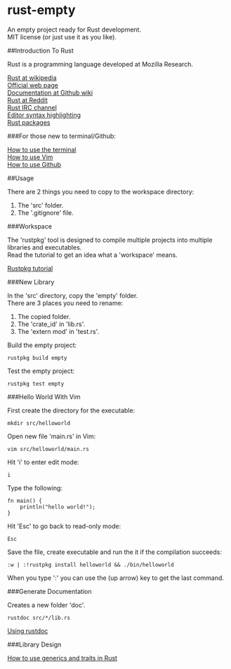 rust-empty
==========

An empty project ready for Rust development.  
MIT license (or just use it as you like).  

##Introduction To Rust

Rust is a programming language developed at Mozilla Research.  

<a href="https://en.wikipedia.org/wiki/Rust_%28programming_language%29" target="_blank">Rust at wikipedia</a>  
<a href="http://www.rust-lang.org/" target="_blank">Official web page</a>  
<a href="https://github.com/mozilla/rust/wiki/Docs" target="_blank">Documentation at Github wiki</a>  
<a href="http://www.reddit.com/r/rust/" target="_blank">Rust at Reddit</a>  
<a href="http://chat.mibbit.com/?server=irc.mozilla.org&channel=%23rust" target="_blank">Rust IRC channel</a>  
<a href="https://github.com/mozilla/rust/wiki/Doc-packages%2C-editors%2C-and-other-tools" target="_blank">Editor syntax highlighting</a>  
<a href="https://github.com/mozilla/rust/wiki/Rustpkg" target="_blank">Rust packages</a>  

###For those new to terminal/Github:

<a href="https://github.com/bvssvni/rust-empty/wiki/How-to-use-the-terminal" target="_blank">How to use the terminal</a>  
<a href="https://github.com/bvssvni/rust-empty/wiki/How-to-use-Vim" target="_blank">How to use Vim</a>  
<a href="https://github.com/bvssvni/rust-empty/wiki/How-to-use-Github" target="_blank">How to use Github</a>

##Usage

There are 2 things you need to copy to the workspace directory:

1. The 'src' folder.  
2. The '.gitignore' file.  

###Workspace

The 'rustpkg' tool is designed to compile multiple projects into multiple libraries and executables.  
Read the tutorial to get an idea what a 'workspace' means.  

<a href="http://static.rust-lang.org/doc/master/tutorial-rustpkg.html" target="_blank">Rustpkg tutorial</a>

###New Library

In the 'src' directory, copy the 'empty' folder.  
There are 3 places you need to rename:

1. The copied folder.
2. The 'crate_id' in 'lib.rs'.
3. The 'extern mod' in 'test.rs'.

Build the empty project:

    rustpkg build empty
    
Test the empty project:

    rustpkg test empty
    
###Hello World With Vim

First create the directory for the executable:

    mkdir src/helloworld

Open new file 'main.rs' in Vim:
    
    vim src/helloworld/main.rs

Hit 'i' to enter edit mode:    

    i

Type the following:
    
    fn main() {
        println("hello world!");
    }

Hit 'Esc' to go back to read-only mode:
    
    Esc

Save the file, create executable and run the it if the compilation succeeds:
    
    :w | :!rustpkg install helloworld && ./bin/helloworld

When you type ':' you can use the (up arrow) key to get the last command.

###Generate Documentation

Creates a new folder 'doc'.

    rustdoc src/*/lib.rs

<a href="https://github.com/mozilla/rust/wiki/Doc-using-rustdoc" target="_blank">Using rustdoc</a>

###Library Design

<a href="https://github.com/bvssvni/rust-empty/wiki/How-to-use-generics-and-traits-in-Rust" target="_blank">How to use generics and traits in Rust</a>  

